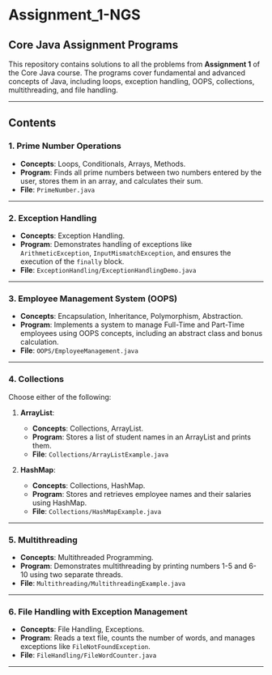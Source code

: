 # Assignment_1-NGS

## Core Java Assignment Programs

This repository contains solutions to all the problems from **Assignment 1** of the Core Java course. The programs cover fundamental and advanced concepts of Java, including loops, exception handling, OOPS, collections, multithreading, and file handling.

---

## **Contents**

### 1. Prime Number Operations
- **Concepts**: Loops, Conditionals, Arrays, Methods.
- **Program**: Finds all prime numbers between two numbers entered by the user, stores them in an array, and calculates their sum.
- **File**: `PrimeNumber.java`

---

### 2. Exception Handling
- **Concepts**: Exception Handling.
- **Program**: Demonstrates handling of exceptions like `ArithmeticException`, `InputMismatchException`, and ensures the execution of the `finally` block.
- **File**: `ExceptionHandling/ExceptionHandlingDemo.java`

---

### 3. Employee Management System (OOPS)
- **Concepts**: Encapsulation, Inheritance, Polymorphism, Abstraction.
- **Program**: Implements a system to manage Full-Time and Part-Time employees using OOPS concepts, including an abstract class and bonus calculation.
- **File**: `OOPS/EmployeeManagement.java`

---

### 4. Collections
Choose either of the following:
1. **ArrayList**:
   - **Concepts**: Collections, ArrayList.
   - **Program**: Stores a list of student names in an ArrayList and prints them.
   - **File**: `Collections/ArrayListExample.java`
   
2. **HashMap**:
   - **Concepts**: Collections, HashMap.
   - **Program**: Stores and retrieves employee names and their salaries using HashMap.
   - **File**: `Collections/HashMapExample.java`

---

### 5. Multithreading
- **Concepts**: Multithreaded Programming.
- **Program**: Demonstrates multithreading by printing numbers 1-5 and 6-10 using two separate threads.
- **File**: `Multithreading/MultithreadingExample.java`

---

### 6. File Handling with Exception Management
- **Concepts**: File Handling, Exceptions.
- **Program**: Reads a text file, counts the number of words, and manages exceptions like `FileNotFoundException`.
- **File**: `FileHandling/FileWordCounter.java`

---

